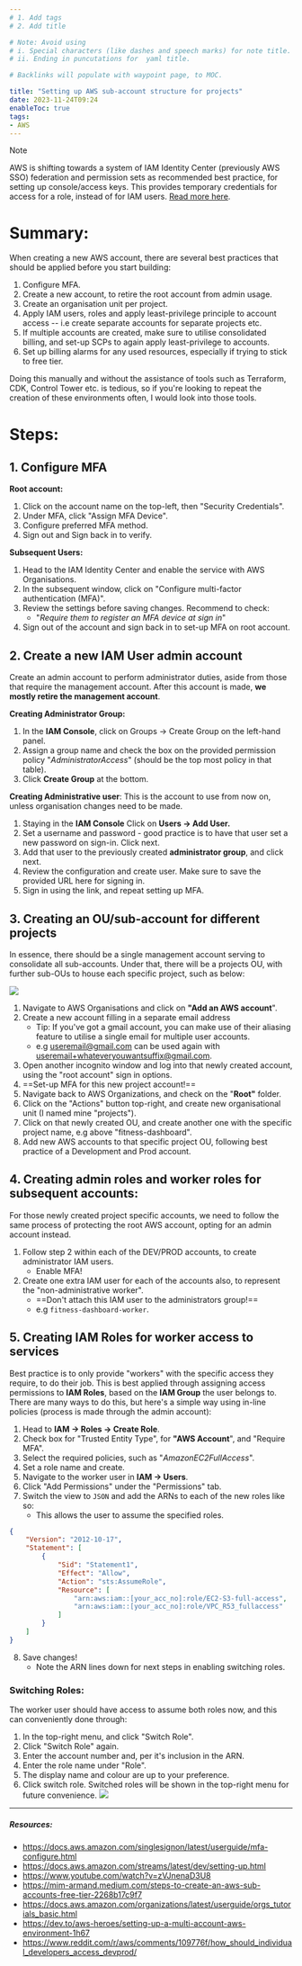 ```yaml
---
# 1. Add tags
# 2. Add title

# Note: Avoid using 
# i. Special characters (like dashes and speech marks) for note title. 
# ii. Ending in puncutations for  yaml title.  

# Backlinks will populate with waypoint page, to MOC. 

title: "Setting up AWS sub-account structure for projects"
date: 2023-11-24T09:24
enableToc: true
tags:
- AWS
---
```


>[!note] 
> AWS is shifting towards a system of IAM Identity Center (previously AWS SSO) federation and permission sets as recommended best practice, for setting up console/access keys. 
> This provides temporary credentials for access for a role, instead of for IAM users. 
> [Read more here](https://docs.aws.amazon.com/cli/latest/userguide/sso-configure-profile-token.html). 

# Summary:
When creating a new AWS account, there are several best practices that should be applied before you start building: 
1. Configure MFA. 
2. Create a new account, to retire the root account from admin usage. 
3. Create an organisation unit per project. 
4. Apply IAM users, roles and apply least-privilege principle to account access -- i.e create separate accounts for separate projects etc. 
5. If multiple accounts are created, make sure to utilise consolidated billing, and set-up SCPs to again apply least-privilege to accounts. 
6. Set up billing alarms for any used resources, especially if trying to stick to free tier. 

Doing this manually and without the assistance of tools such as Terraform, CDK, Control Tower etc. is tedious, so if you're looking to repeat the creation of these environments often, I would look into those tools. 

# Steps:
## 1. Configure MFA
**Root account:**
1. Click on the account name on the top-left, then "Security Credentials". 
2. Under MFA, click "Assign MFA Device". 
3. Configure preferred MFA method.
4. Sign out and Sign back in to verify. 

**Subsequent Users:**
1. Head to the IAM Identity Center and enable the service with AWS Organisations. 
2. In the subsequent window, click on "Configure multi-factor authentication (MFA)".
3. Review the settings before saving changes. Recommend to check:
	- "*Require them to register an MFA device at sign in*"
4. Sign out of the account and sign back in to set-up MFA on root account. 

## 2. Create a new IAM User admin account
Create an admin account to perform administrator duties, aside from those that require the management account. After this account is made, **we mostly retire the management account**. 

**Creating Administrator Group:**
1. In the **IAM Console**, click on Groups -> Create Group on the left-hand panel. 
2. Assign a group name and check the box on the provided permission policy "*AdministratorAccess*" (should be the top most policy in that table). 
3. Click **Create Group** at the bottom. 

**Creating Administrative user**:
This is the account to use from now on, unless organisation changes need to be made. 
1. Staying in the **IAM Console** Click on **Users -> Add User.**
2. Set a username and password - good practice is to have that user set a new password on sign-in. Click next. 
3. Add that user to the previously created **administrator group**, and click next. 
4.  Review the configuration and create user. Make sure to save the provided URL here for signing in.
5. Sign in using the link, and repeat setting up MFA. 

## 3. Creating an OU/sub-account for different projects
In essence, there should be a single management account serving to consolidate all sub-accounts. Under that, there will be a projects OU, with further sub-OUs to house each specific project, such as below: 

![](Digital-Cottage/Resonance%20Journal/attachments/AWS%20Projects%20Accounts.png)

1. Navigate to AWS Organisations and click on **"Add an AWS account**". 
2. Create a new account filling in a separate email address
	- Tip: If you've got a gmail account, you can make use of their aliasing feature to utilise a single email for multiple user accounts. 
	- e.g useremail@gmail.com can be used again with useremail+whateveryouwantsuffix@gmail.com. 
3. Open another incognito window and log into that newly created account, using the "root account" sign in options. 
4. ==Set-up MFA for this new project account!==
5. Navigate back to AWS Organizations, and check on the "**Root"** folder. 
6. Click on the "Actions" button top-right, and create new organisational unit (I named mine "projects").
7. Click on that newly created OU, and create another one with the specific project name, e.g above "fitness-dashboard". 
8. Add new AWS accounts to that specific project OU, following best practice of a Development and Prod account. 

## 4. Creating admin roles and worker roles for subsequent accounts:
For those newly created project specific accounts, we need to follow the same process of protecting the root AWS account, opting for an admin account instead. 
1. Follow step 2 within each of the DEV/PROD accounts, to create administrator IAM users. 
	- Enable MFA!
2. Create one extra IAM user for each of the accounts also, to represent the "non-administrative worker". 
	- ==Don't attach this IAM user to the administrators group!==
	- e.g `fitness-dashboard-worker`. 

## 5. Creating IAM Roles for worker access to services
Best practice is to only provide "workers" with the specific access they require, to do their job.
This is best applied through assigning access permissions to **IAM Roles**, based on the **IAM Group** the user belongs to. 
There are many ways to do this, but here's a simple way using in-line policies (process is made through the admin account):

1. Head to **IAM -> Roles -> Create Role**.
2. Check box for "Trusted Entity Type", for **"AWS Account**", and "Require MFA".
3. Select the required policies, such as "*AmazonEC2FullAccess*". 
4. Set a role name and create. 
5. Navigate to the worker user in **IAM -> Users**. 
6. Click "Add Permissions" under the "Permissions" tab. 
7. Switch the view to `JSON` and add the ARNs to each of the new roles like so:
	- This allows the user to assume the specified roles. 
```json
{
	"Version": "2012-10-17",
	"Statement": [
		{
			"Sid": "Statement1",
			"Effect": "Allow",
			"Action": "sts:AssumeRole",
			"Resource": [
				"arn:aws:iam::[your_acc_no]:role/EC2-S3-full-access",
				"arn:aws:iam::[your_acc_no]:role/VPC_R53_fullaccess"
			]
		}
	]
}
```

8. Save changes! 
	- Note the ARN lines down for next steps in enabling switching roles. 

### Switching Roles: 
The worker user should have access to assume both roles now, and this can conveniently done through:
1. In the top-right menu, and click  "Switch Role". 
2. Click "Switch Role" again. 
3. Enter the account number and, per it's inclusion in the ARN. 
4. Enter the role name under "Role". 
5. The display name and colour are up to your preference. 
6. Click switch role. Switched roles will be shown in the top-right menu for future convenience. 
![](Digital-Cottage/Resonance%20Journal/attachments/Setting%20up%20AWS%20sub-account%20structure%20for%20projects.png)






---
##### Resources: 
- https://docs.aws.amazon.com/singlesignon/latest/userguide/mfa-configure.html
- https://docs.aws.amazon.com/streams/latest/dev/setting-up.html
- https://www.youtube.com/watch?v=zVJnenaD3U8
- https://mim-armand.medium.com/steps-to-create-an-aws-sub-accounts-free-tier-2268b17c9f7
- https://docs.aws.amazon.com/organizations/latest/userguide/orgs_tutorials_basic.html
- https://dev.to/aws-heroes/setting-up-a-multi-account-aws-environment-1h67
- https://www.reddit.com/r/aws/comments/109776f/how_should_individual_developers_access_devprod/
